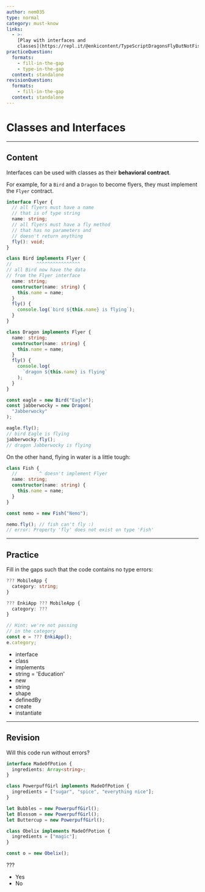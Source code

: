 ```yaml
---
author: nem035
type: normal
category: must-know
links:
  - >-
    [Play with interfaces and
    classes](https://repl.it/@enkicontent/TypeScriptDragonsFlyButNotFish){website}
practiceQuestion:
  formats:
    - fill-in-the-gap
    - type-in-the-gap
  context: standalone
revisionQuestion:
  formats:
    - fill-in-the-gap
  context: standalone
---
```


# Classes and Interfaces

---

## Content

Interfaces can be used with classes as their **behavioral contract**.

For example, for a `Bird` and a `Dragon` to become flyers, they must implement the `Flyer` contract.

```ts
interface Flyer {
  // all flyers must have a name
  // that is of type string
  name: string;
  // all flyers must have a fly method
  // that has no parameters and
  // doesn't return anything
  fly(): void;
}

class Bird implements Flyer {
//         ^^^^^^^^^^^^^^^^
// all Bird now have the data
// from the Flyer interface
  name: string;
  constructor(name: string) {
    this.name = name;
  }
  fly() {
    console.log(`bird ${this.name} is flying`);
  }
}

class Dragon implements Flyer {
  name: string;
  constructor(name: string) {
    this.name = name;
  }
  fly() {
    console.log(
      `dragon ${this.name} is flying`
    );
  }
}

const eagle = new Bird("Eagle");
const jabberwocky = new Dragon(
  "Jabberwocky"
);

eagle.fly();
// bird Eagle is flying
jabberwocky.fly();
// dragon Jabberwocky is flying
```

On the other hand, flying in water is a little tough:

```ts
class Fish {
  //        ^ doesn't implement Flyer
  name: string;
  constructor(name: string) {
    this.name = name;
  }
}

const nemo = new Fish("Nemo");

nemo.fly(); // fish can't fly :)
// error: Property 'fly' does not exist on type 'Fish'
```

---

## Practice

Fill in the gaps such that the code contains no type errors:

```ts
??? MobileApp {
  category: string;
}

??? EnkiApp ??? MobileApp {
  category: ???
}

// Hint: we're not passing
// in the category
const e = ??? EnkiApp();
e.category;
```

- interface
- class
- implements
- string = 'Education'
- new
- string
- shape
- definedBy
- create
- instantiate

---

## Revision

Will this code run without errors?

```ts
interface MadeOfPotion {
  ingredients: Array<string>;
}

class PowerpuffGirl implements MadeOfPotion {
  ingredients = ["sugar", "spice", "everything nice"];
}

let Bubbles = new PowerpuffGirl();
let Blossom = new PowerpuffGirl();
let Buttercup = new PowerpuffGirl();

class Obelix implements MadeOfPotion {
  ingredients = ["magic"];
}

const o = new Obelix();
```

???

- Yes
- No
